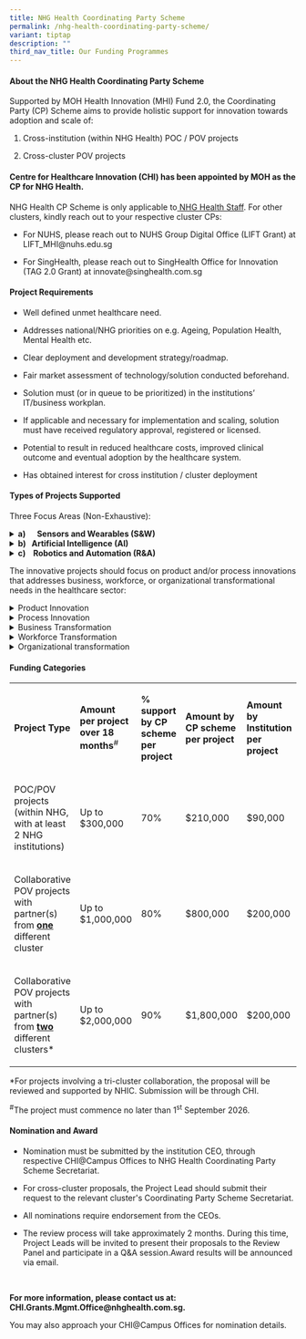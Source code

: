 ```yaml
---
title: NHG Health Coordinating Party Scheme
permalink: /nhg-health-coordinating-party-scheme/
variant: tiptap
description: ""
third_nav_title: Our Funding Programmes
---
```

<h4><strong>About the NHG Health Coordinating Party Scheme</strong></h4>
<p>Supported by MOH Health Innovation (MHI) Fund 2.0, the Coordinating Party
(CP) Scheme aims to provide holistic support for innovation towards adoption
and scale of:</p>
<ol data-tight="true" class="tight">
<li>
<p>Cross-institution (within NHG Health) POC / POV projects</p>
</li>
<li>
<p>Cross-cluster POV projects</p>
</li>
</ol>
<h4>Centre for Healthcare Innovation (CHI) has been appointed by MOH as the CP for NHG Health.&nbsp;</h4>
<p>NHG Health CP Scheme is only applicable to<u> NHG Health Staff</u>. For
other clusters, kindly reach out to your respective cluster CPs:</p>
<ul data-tight="true" class="tight">
<li>
<p>For NUHS, please reach out to NUHS Group Digital Office (LIFT Grant) at
<a rel="noopener noreferrer nofollow" target="_blank">LIFT_MHI@nuhs.edu.sg</a>
</p>
</li>
<li>
<p>For SingHealth, please reach out to SingHealth Office for Innovation (TAG
2.0 Grant) at <a rel="noopener noreferrer nofollow" target="_blank">innovate@singhealth.com.sg</a>
</p>
</li>
</ul>
<h4><strong>Project Requirements</strong></h4>
<ul data-tight="true" class="tight">
<li>
<p>Well defined unmet healthcare need.</p>
</li>
<li>
<p>Addresses national/NHG priorities on e.g. Ageing, Population Health, Mental
Health etc.</p>
</li>
<li>
<p>Clear deployment and development strategy/roadmap.</p>
</li>
<li>
<p>Fair market assessment of technology/solution conducted beforehand.</p>
</li>
<li>
<p>Solution must (or in queue to be prioritized) in the institutions’ IT/business
workplan.</p>
</li>
<li>
<p>If applicable and necessary for implementation and scaling, solution must
have received regulatory approval, registered or licensed.</p>
</li>
<li>
<p>Potential to result in reduced healthcare costs, improved clinical outcome
and eventual adoption by the healthcare system.</p>
</li>
<li>
<p>Has obtained interest for cross institution / cluster deployment</p>
</li>
</ul>
<h4><strong>Types of Projects Supported</strong></h4>
<p>Three Focus Areas (Non-Exhaustive):</p>
<div data-type="detailGroup" class="isomer-accordion isomer-accordion-white">
<details class="isomer-details">
<summary><strong>a)&nbsp;&nbsp;&nbsp;&nbsp;&nbsp; Sensors and Wearables (S&amp;W)</strong>
</summary>
<div data-type="detailsContent" class="isomer-details-content">
<p>Innovation that uses S&amp;W. For primary care applications, we are hoping
to dramatically (10x) the number of residents an individual doctor can
look after.</p>
</div>
</details>
<details class="isomer-details">
<summary><strong>b) &nbsp; Artificial Intelligence (AI)</strong>
</summary>
<div data-type="detailsContent" class="isomer-details-content">
<p>National-level innovative AI solutions to improve operational efficiency,
patient outcomes, and/or user satisfaction per use case.</p>
</div>
</details>
<details class="isomer-details">
<summary><strong>c)&nbsp;&nbsp;&nbsp;&nbsp;Robotics and Automation (R&amp;A)</strong>
</summary>
<div data-type="detailsContent" class="isomer-details-content">
<p>Innovations that employ assistive and robotics solutions in back and front
room operations</p>
</div>
</details>
</div>
<p>The innovative projects should focus on product and/or process innovations
that addresses business, workforce, or organizational transformational
needs in the healthcare sector:</p>
<div data-type="detailGroup" class="isomer-accordion isomer-accordion-white">
<details class="isomer-details">
<summary>Product Innovation</summary>
<div data-type="detailsContent" class="isomer-details-content">
<p>refers to the introduction of good or service that is new or significantly
improved with respect to its characteristics or intended uses.</p>
</div>
</details>
<details class="isomer-details">
<summary>Process Innovation</summary>
<div data-type="detailsContent" class="isomer-details-content">
<p>refers to the implementation of a new of significantly improved delivery
method, with / without innovative technology, to improve core processes
and operational efficiencies to reach intended productivity goals.</p>
</div>
</details>
<details class="isomer-details">
<summary>Business Transformation</summary>
<div data-type="detailsContent" class="isomer-details-content">
<p>refers to transforming the way we serve the population and patients as
One Healthcare. This includes operation models, service models, business
process re-engineering and digitalization.</p>
</div>
</details>
<details class="isomer-details">
<summary>Workforce Transformation</summary>
<div data-type="detailsContent" class="isomer-details-content">
<p>refers to transforming our workforce so as to be productive, sustainable
and future-ready. This includes workforce restructuring, capability building,
jobs redesign, productivity and building a strong local core.</p>
</div>
</details>
<details class="isomer-details">
<summary>Organizational transformation</summary>
<div data-type="detailsContent" class="isomer-details-content">
<p>refers to transforming the internal design and workings of agencies so
that they remain healthy, effective and future-ready. This includes leadership
&amp; culture, organizational structure, organizational systems &amp; processes,
management and people practices and workspaces.</p>
</div>
</details>
</div>
<h4><strong>Funding Categories</strong></h4>
<p></p>
<p></p>
<table style="minWidth: 150px">
<colgroup>
<col>
<col>
<col>
<col>
<col>
<col>
</colgroup>
<tbody>
<tr>
<td rowspan="1" colspan="2">
<p><strong>Project Type</strong>
</p>
</td>
<td rowspan="1" colspan="1">
<p><strong>Amount per project over 18 months</strong><sup>#</sup>
</p>
</td>
<td rowspan="1" colspan="1">
<p><strong>% support by CP scheme per project</strong>
</p>
</td>
<td rowspan="1" colspan="1">
<p><strong>Amount by CP scheme per project</strong>
</p>
</td>
<td rowspan="1" colspan="1">
<p><strong>Amount by Institution per project</strong>
</p>
</td>
</tr>
<tr>
<td rowspan="1" colspan="2">
<p>POC/POV projects (within NHG, with at least 2 NHG institutions)</p>
</td>
<td rowspan="1" colspan="1">
<p>Up to $300,000</p>
</td>
<td rowspan="1" colspan="1">
<p>70%</p>
</td>
<td rowspan="1" colspan="1">
<p>$210,000</p>
</td>
<td rowspan="1" colspan="1">
<p>$90,000</p>
</td>
</tr>
<tr>
<td rowspan="1" colspan="2">
<p>Collaborative POV projects with partner(s) from <strong><u>one</u></strong> different
cluster</p>
</td>
<td rowspan="1" colspan="1">
<p>Up to $1,000,000</p>
</td>
<td rowspan="1" colspan="1">
<p>80%</p>
</td>
<td rowspan="1" colspan="1">
<p>$800,000</p>
</td>
<td rowspan="1" colspan="1">
<p>$200,000</p>
</td>
</tr>
<tr>
<td rowspan="1" colspan="2">
<p>Collaborative POV projects with partner(s) from <strong><u>two</u></strong> different
clusters*</p>
</td>
<td rowspan="1" colspan="1">
<p>Up to $2,000,000</p>
</td>
<td rowspan="1" colspan="1">
<p>90%</p>
</td>
<td rowspan="1" colspan="1">
<p>$1,800,000</p>
</td>
<td rowspan="1" colspan="1">
<p>$200,000</p>
</td>
</tr>
</tbody>
</table>
<p>*For projects involving a tri-cluster collaboration, the proposal will
be reviewed and supported by NHIC. Submission will be through CHI.</p>
<p><sup>#</sup>The project must commence no later than 1<sup>st</sup> September
2026.</p>
<p></p>
<h4><strong>Nomination and Award</strong></h4>
<ul data-tight="true" class="tight">
<li>
<p>Nomination must be submitted by the institution CEO, through respective
CHI@Campus Offices to NHG Health Coordinating Party Scheme Secretariat.</p>
</li>
<li>
<p>For cross-cluster proposals, the Project Lead should submit their request
to the relevant cluster's Coordinating Party Scheme Secretariat.</p>
</li>
<li>
<p>All nominations require endorsement from the CEOs.</p>
</li>
<li>
<p>The review process will take approximately 2 months. During this time,
Project Leads will be invited to present their proposals to the Review
Panel and participate in a Q&amp;A session.Award results will be announced
via email.</p>
</li>
</ul>
<p><strong>&nbsp;</strong>
</p>
<p><strong>For more information, please contact us at: <a rel="noopener noreferrer nofollow" target="_blank">CHI.Grants.Mgmt.Office@nhghealth.com.sg</a>.</strong>
</p>
<p>You may also approach your CHI@Campus Offices for nomination details.</p>
<p></p>